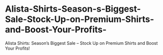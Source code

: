 # Alista-Shirts-Season-s-Biggest-Sale-Stock-Up-on-Premium-Shirts-and-Boost-Your-Profits-
Alista Shirts: Season’s Biggest Sale – Stock Up on Premium Shirts and Boost Your Profits!

